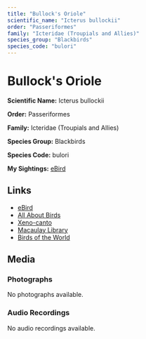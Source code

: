 ```yaml
---
title: "Bullock's Oriole"
scientific_name: "Icterus bullockii"
order: "Passeriformes"
family: "Icteridae (Troupials and Allies)"
species_group: "Blackbirds"
species_code: "bulori"
---
```


# Bullock's Oriole

**Scientific Name:** Icterus bullockii

**Order:** Passeriformes

**Family:** Icteridae (Troupials and Allies)

**Species Group:** Blackbirds

**Species Code:** bulori

**My Sightings:** [eBird](https://ebird.org/lifelist?r=world&time=life&spp=bulori)

## Links
* [eBird](https://ebird.org/species/bulori) 
* [All About Birds](https://www.allaboutbirds.org/guide/bulori) 
* [Xeno-canto](https://www.xeno-canto.org/species/bulori) 
* [Macaulay Library](https://search.macaulaylibrary.org/catalog?taxonCode=bulori&sort=rating_rank_desc)
* [Birds of the World](https://birdsoftheworld.org/bow/species/bulori)

## Media
### Photographs
No photographs available.

### Audio Recordings
No audio recordings available.
